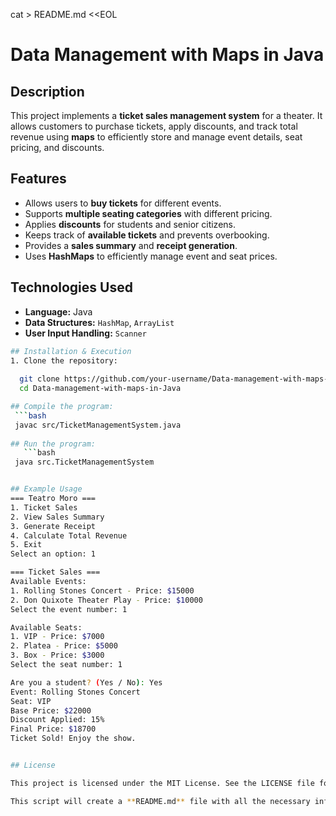 cat > README.md <<EOL
# Data Management with Maps in Java

## Description
This project implements a **ticket sales management system** for a theater. It allows customers to purchase tickets, apply discounts, and track total revenue using **maps** to efficiently store and manage event details, seat pricing, and discounts.

## Features
- Allows users to **buy tickets** for different events.
- Supports **multiple seating categories** with different pricing.
- Applies **discounts** for students and senior citizens.
- Keeps track of **available tickets** and prevents overbooking.
- Provides a **sales summary** and **receipt generation**.
- Uses **HashMaps** to efficiently manage event and seat prices.

## Technologies Used
- **Language:** Java
- **Data Structures:** `HashMap`, `ArrayList`
- **User Input Handling:** `Scanner`

 ```bash
## Installation & Execution
1. Clone the repository:
  
   git clone https://github.com/your-username/Data-management-with-maps-in-Java.git
   cd Data-management-with-maps-in-Java

## Compile the program:
  ```bash
  javac src/TicketManagementSystem.java 
  
## Run the program:
    ```bash
  java src.TicketManagementSystem


## Example Usage
=== Teatro Moro ===
1. Ticket Sales
2. View Sales Summary
3. Generate Receipt
4. Calculate Total Revenue
5. Exit
Select an option: 1

=== Ticket Sales ===
Available Events:
1. Rolling Stones Concert - Price: $15000
2. Don Quixote Theater Play - Price: $10000
Select the event number: 1

Available Seats:
1. VIP - Price: $7000
2. Platea - Price: $5000
3. Box - Price: $3000
Select the seat number: 1

Are you a student? (Yes / No): Yes
Event: Rolling Stones Concert
Seat: VIP
Base Price: $22000
Discount Applied: 15%
Final Price: $18700
Ticket Sold! Enjoy the show.


## License

This project is licensed under the MIT License. See the LICENSE file for details.

This script will create a **README.md** file with all the necessary information in **one execution**. 🚀 Let me know if you need modifications!






